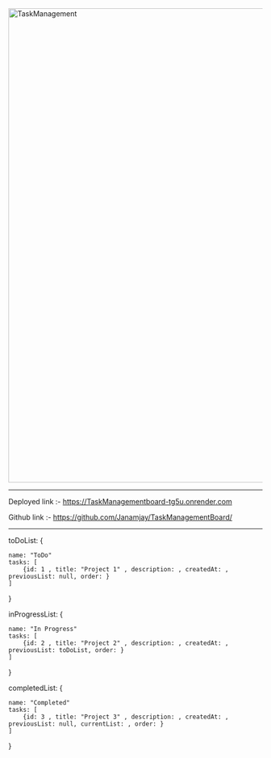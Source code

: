<img width="939" alt="TaskManagement" src="https://github.com/Janamjay/TaskManagementBoard/assets/95991117/a12a4721-60b2-4d22-896c-fcf72a0f1851">


*******
Deployed link :- https://TaskManagementboard-tg5u.onrender.com

Github link :- https://github.com/Janamjay/TaskManagementBoard/

********

toDoList: {

    name: "ToDo"
    tasks: [
        {id: 1 , title: "Project 1" , description: , createdAt: , previousList: null, order: }
    ]

}

inProgressList: {

    name: "In Progress"
    tasks: [
        {id: 2 , title: "Project 2" , description: , createdAt: , previousList: toDoList, order: }
    ]

}

completedList: {

    name: "Completed"
    tasks: [
        {id: 3 , title: "Project 3" , description: , createdAt: , previousList: null, currentList: , order: }
    ]

}












